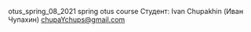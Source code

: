otus_spring_08_2021 spring otus course
Cтудент: Ivan Chupakhin (Иван Чупахин) chupaYchups@gmail.com
